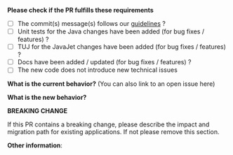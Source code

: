 **Please check if the PR fulfills these requirements**

- [ ] The commit(s) message(s) follows our [guidelines](https://github.com/talend/tools/blob/master/tools-root-github/CONTRIBUTING.md#commit-message-format) ?
- [ ] Unit tests for the Java changes have been added (for bug fixes / features) ?
- [ ] TUJ for the JavaJet changes have been added (for bug fixes / features) ?
- [ ] Docs have been added / updated (for bug fixes / features) ?
- [ ] The new code does not introduce new technical issues

**What is the current behavior?** (You can also link to an open issue here)



**What is the new behavior?**



**BREAKING CHANGE**

If this PR contains a breaking change, please describe the impact and migration
path for existing applications.
If not please remove this section.

**Other information**:
